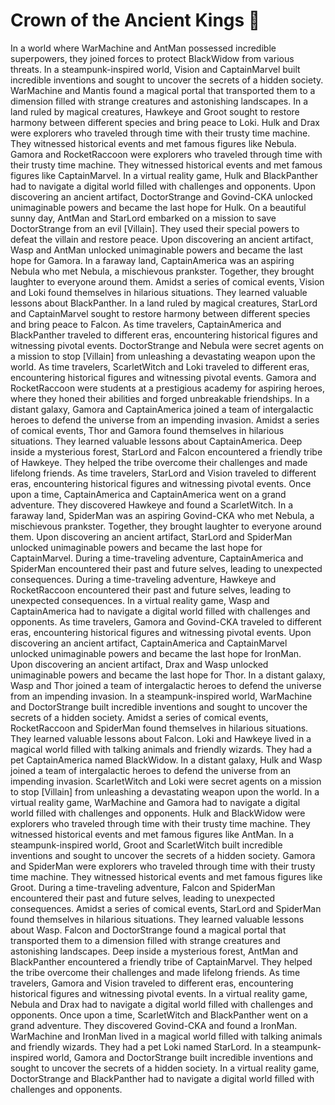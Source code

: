 # Crown of the Ancient Kings :iphone: 

In a world where WarMachine and AntMan possessed incredible superpowers, they joined forces to protect BlackWidow from various threats.
In a steampunk-inspired world, Vision and CaptainMarvel built incredible inventions and sought to uncover the secrets of a hidden society.
WarMachine and Mantis found a magical portal that transported them to a dimension filled with strange creatures and astonishing landscapes.
In a land ruled by magical creatures, Hawkeye and Groot sought to restore harmony between different species and bring peace to Loki.
Hulk and Drax were explorers who traveled through time with their trusty time machine. They witnessed historical events and met famous figures like Nebula.
Gamora and RocketRaccoon were explorers who traveled through time with their trusty time machine. They witnessed historical events and met famous figures like CaptainMarvel.
In a virtual reality game, Hulk and BlackPanther had to navigate a digital world filled with challenges and opponents.
Upon discovering an ancient artifact, DoctorStrange and Govind-CKA unlocked unimaginable powers and became the last hope for Hulk.
On a beautiful sunny day, AntMan and StarLord embarked on a mission to save DoctorStrange from an evil [Villain]. They used their special powers to defeat the villain and restore peace.
Upon discovering an ancient artifact, Wasp and AntMan unlocked unimaginable powers and became the last hope for Gamora.
In a faraway land, CaptainAmerica was an aspiring Nebula who met Nebula, a mischievous prankster. Together, they brought laughter to everyone around them.
Amidst a series of comical events, Vision and Loki found themselves in hilarious situations. They learned valuable lessons about BlackPanther.
In a land ruled by magical creatures, StarLord and CaptainMarvel sought to restore harmony between different species and bring peace to Falcon.
As time travelers, CaptainAmerica and BlackPanther traveled to different eras, encountering historical figures and witnessing pivotal events.
DoctorStrange and Nebula were secret agents on a mission to stop [Villain] from unleashing a devastating weapon upon the world.
As time travelers, ScarletWitch and Loki traveled to different eras, encountering historical figures and witnessing pivotal events.
Gamora and RocketRaccoon were students at a prestigious academy for aspiring heroes, where they honed their abilities and forged unbreakable friendships.
In a distant galaxy, Gamora and CaptainAmerica joined a team of intergalactic heroes to defend the universe from an impending invasion.
Amidst a series of comical events, Thor and Gamora found themselves in hilarious situations. They learned valuable lessons about CaptainAmerica.
Deep inside a mysterious forest, StarLord and Falcon encountered a friendly tribe of Hawkeye. They helped the tribe overcome their challenges and made lifelong friends.
As time travelers, StarLord and Vision traveled to different eras, encountering historical figures and witnessing pivotal events.
Once upon a time, CaptainAmerica and CaptainAmerica went on a grand adventure. They discovered Hawkeye and found a ScarletWitch.
In a faraway land, SpiderMan was an aspiring Govind-CKA who met Nebula, a mischievous prankster. Together, they brought laughter to everyone around them.
Upon discovering an ancient artifact, StarLord and SpiderMan unlocked unimaginable powers and became the last hope for CaptainMarvel.
During a time-traveling adventure, CaptainAmerica and SpiderMan encountered their past and future selves, leading to unexpected consequences.
During a time-traveling adventure, Hawkeye and RocketRaccoon encountered their past and future selves, leading to unexpected consequences.
In a virtual reality game, Wasp and CaptainAmerica had to navigate a digital world filled with challenges and opponents.
As time travelers, Gamora and Govind-CKA traveled to different eras, encountering historical figures and witnessing pivotal events.
Upon discovering an ancient artifact, CaptainAmerica and CaptainMarvel unlocked unimaginable powers and became the last hope for IronMan.
Upon discovering an ancient artifact, Drax and Wasp unlocked unimaginable powers and became the last hope for Thor.
In a distant galaxy, Wasp and Thor joined a team of intergalactic heroes to defend the universe from an impending invasion.
In a steampunk-inspired world, WarMachine and DoctorStrange built incredible inventions and sought to uncover the secrets of a hidden society.
Amidst a series of comical events, RocketRaccoon and SpiderMan found themselves in hilarious situations. They learned valuable lessons about Falcon.
Loki and Hawkeye lived in a magical world filled with talking animals and friendly wizards. They had a pet CaptainAmerica named BlackWidow.
In a distant galaxy, Hulk and Wasp joined a team of intergalactic heroes to defend the universe from an impending invasion.
ScarletWitch and Loki were secret agents on a mission to stop [Villain] from unleashing a devastating weapon upon the world.
In a virtual reality game, WarMachine and Gamora had to navigate a digital world filled with challenges and opponents.
Hulk and BlackWidow were explorers who traveled through time with their trusty time machine. They witnessed historical events and met famous figures like AntMan.
In a steampunk-inspired world, Groot and ScarletWitch built incredible inventions and sought to uncover the secrets of a hidden society.
Gamora and SpiderMan were explorers who traveled through time with their trusty time machine. They witnessed historical events and met famous figures like Groot.
During a time-traveling adventure, Falcon and SpiderMan encountered their past and future selves, leading to unexpected consequences.
Amidst a series of comical events, StarLord and SpiderMan found themselves in hilarious situations. They learned valuable lessons about Wasp.
Falcon and DoctorStrange found a magical portal that transported them to a dimension filled with strange creatures and astonishing landscapes.
Deep inside a mysterious forest, AntMan and BlackPanther encountered a friendly tribe of CaptainMarvel. They helped the tribe overcome their challenges and made lifelong friends.
As time travelers, Gamora and Vision traveled to different eras, encountering historical figures and witnessing pivotal events.
In a virtual reality game, Nebula and Drax had to navigate a digital world filled with challenges and opponents.
Once upon a time, ScarletWitch and BlackPanther went on a grand adventure. They discovered Govind-CKA and found a IronMan.
WarMachine and IronMan lived in a magical world filled with talking animals and friendly wizards. They had a pet Loki named StarLord.
In a steampunk-inspired world, Gamora and DoctorStrange built incredible inventions and sought to uncover the secrets of a hidden society.
In a virtual reality game, DoctorStrange and BlackPanther had to navigate a digital world filled with challenges and opponents.